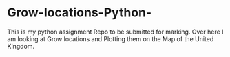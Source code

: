 # Grow-locations-Python-
This is my python assignment Repo to be submitted for marking. Over here I am looking at Grow locations and Plotting them on the Map of the United Kingdom.
